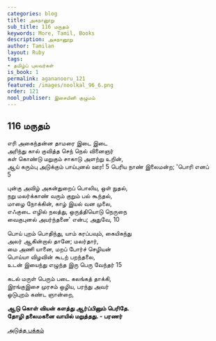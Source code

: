 ```yaml
---
categories: blog
title: அகநானூறு
sub_title: 116 மருதம்
keywords: More, Tamil, Books
description: அகநானூறு
author: Tamilan
layout: Ruby
tags:
- தமிழ்ப் புலவர்கள்
is_book: 1
permalink: agananooru_121
featured: /images/noolkal_96_6.png
order: 121
nool_publiser: இசையினி குழுமம்
---
```



## 116 மருதம்

எரி அகைந்தன்ன தாமரை இடை இடை  
அரிந்து கால் குவித்த செந் நெல் வினைஞர்  
கள் கொண்டு மறுகும் சாகாடு அளற்று உறின்,  
ஆய் கரும்பு அடுக்கும் பாய்புனல் ஊர! 5 பெரிய நாண் இலைமன்ற; 'பொரி எனப்  
5

புன்கு அவிழ் அகன்துறைப் பொலிய, ஒள் நுதல்,  
நறு மலர்க்காண் வரும் குறும் பல் கூந்தல்,  
மாழை நோக்கின், காழ் இயல் வன முலை,  
எஃகுடை எழில் நலத்து, ஒருத்தியொடு நெருநை  
வைகுபுனல் அயர்ந்தனை' என்ப; அதுவே, 10

பொய் புறம் பொதிந்து, யாம் கரப்பவும், கையிகந்து  
அலர் ஆகின்றால் தானே; மலர்தார்,  
மை அணி யானை, மறப் போர்ச் செழியன்  
பொய்யா விழவின் கூடற் பறந்தலை,  
உடன் இயைந்து எழுந்த இரு பெரு வேந்தர் 15

கடல் மருள் பெரும் படை கலங்கத் தாக்கி,  
இரங்குஇசை முரசம் ஒழிய, பரந்து அவர்  
ஓடுபுறம் கண்ட ஞான்றை,

**ஆடு கொள் வியன் களத்து ஆர்ப்பினும் பெரிதே.  
தோழி தலைமகனை வாயில் மறுத்தது. - பரணர்**

[அடுத்த பக்கம்](agananooru_122)